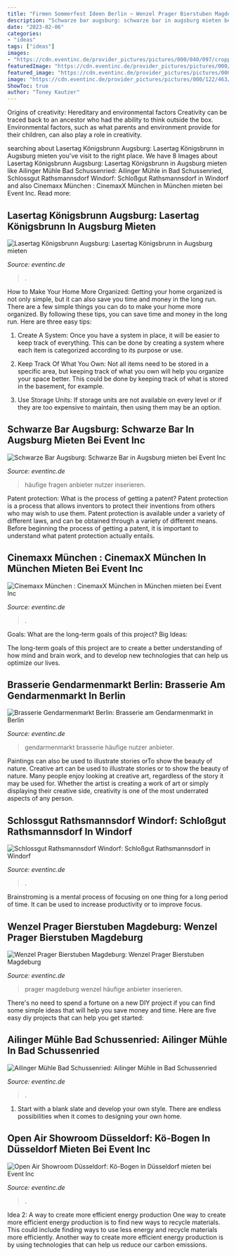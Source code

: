 ```yaml
---
title: "Firmen Sommerfest Ideen Berlin ~ Wenzel Prager Bierstuben Magdeburg: Wenzel Prager Bierstuben Magdeburg"
description: "Schwarze bar augsburg: schwarze bar in augsburg mieten bei event inc"
date: "2023-02-06"
categories:
- "ideas"
tags: ["ideas"]
images:
- "https://cdn.eventinc.de/provider_pictures/pictures/000/040/097/cropped/eventlocation-schlossgut-rathsmannsdorf-muenchen.jpg?1553207949"
featuredImage: "https://cdn.eventinc.de/provider_pictures/pictures/000/108/331/cropped/eventlocation-lasertag-koenigsbrunn-augsburg.jpg?1553279953"
featured_image: "https://cdn.eventinc.de/provider_pictures/pictures/000/109/721/cropped/eventlocation-wenzel-prager-bierstuben-magdeburg-magdeburg.jpg?1553281577"
image: "https://cdn.eventinc.de/provider_pictures/pictures/000/122/463/cropped/eventlocation-schwarze-bar-augsburg.jpg?1553297413"
ShowToc: true
author: "Toney Kautzer"
---
```



Origins of creativity: Hereditary and environmental factors
Creativity can be traced back to an ancestor who had the ability to think outside the box. Environmental factors, such as what parents and environment provide for their children, can also play a role in creativity.

	

		
searching about Lasertag Königsbrunn Augsburg: Lasertag Königsbrunn in Augsburg mieten you've visit to the right place. We have 8 Images about Lasertag Königsbrunn Augsburg: Lasertag Königsbrunn in Augsburg mieten like Ailinger Mühle Bad Schussenried: Ailinger Mühle in Bad Schussenried, Schlossgut Rathsmannsdorf Windorf: Schloßgut Rathsmannsdorf in Windorf and also Cinemaxx München : CinemaxX München in München mieten bei Event Inc. Read more:
		
    
## Lasertag Königsbrunn Augsburg: Lasertag Königsbrunn In Augsburg Mieten

<img loading=lazy src="https://cdn.eventinc.de/provider_pictures/pictures/000/108/331/cropped/eventlocation-lasertag-koenigsbrunn-augsburg.jpg?1553279953" onerror="this.onerror=null;this.src='https://tse1.mm.bing.net/th?id=OIP.4HK3FxlDCeS1Oze2JzndhQHaDW&amp;pid=15.1';" alt="Lasertag Königsbrunn Augsburg: Lasertag Königsbrunn in Augsburg mieten">

_Source: eventinc.de_

>. 

	

How to Make Your Home More Organized: Getting your home organized is not only simple, but it can also save you time and money in the long run.
There are a few simple things you can do to make your home more organized. By following these tips, you can save time and money in the long run. Here are three easy tips:
1. Create A System: Once you have a system in place, it will be easier to keep track of everything. This can be done by creating a system where each item is categorized according to its purpose or use.

2. Keep Track Of What You Own: Not all items need to be stored in a specific area, but keeping track of what you own will help you organize your space better. This could be done by keeping track of what is stored in the basement, for example.

3. Use Storage Units: If storage units are not available on every level or if they are too expensive to maintain, then using them may be an option.

    
## Schwarze Bar Augsburg: Schwarze Bar In Augsburg Mieten Bei Event Inc

<img loading=lazy src="https://cdn.eventinc.de/provider_pictures/pictures/000/122/463/cropped/eventlocation-schwarze-bar-augsburg.jpg?1553297413" onerror="this.onerror=null;this.src='https://tse4.mm.bing.net/th?id=OIP.dabd4D7gDUMZOlpjUjMaggHaDW&amp;pid=15.1';" alt="Schwarze Bar Augsburg: Schwarze Bar in Augsburg mieten bei Event Inc">

_Source: eventinc.de_

>häufige fragen anbieter nutzer inserieren. 

	

Patent protection: What is the process of getting a patent?
Patent protection is a process that allows inventors to protect their inventions from others who may wish to use them. Patent protection is available under a variety of different laws, and can be obtained through a variety of different means. Before beginning the process of getting a patent, it is important to understand what patent protection actually entails.

    
## Cinemaxx München : CinemaxX München In München Mieten Bei Event Inc

<img loading=lazy src="https://cdn.eventinc.de/provider_pictures/pictures/000/004/050/cropped/eventlocation-cinemaxx-muenchen-muenchen.jpg?1553180503" onerror="this.onerror=null;this.src='https://tse1.mm.bing.net/th?id=OIP.Wm7jhriwpku8eVn14xqC5QHaDW&amp;pid=15.1';" alt="Cinemaxx München : CinemaxX München in München mieten bei Event Inc">

_Source: eventinc.de_

>. 

	

Goals: What are the long-term goals of this project?
Big Ideas: 

The long-term goals of this project are to create a better understanding of how mind and brain work, and to develop new technologies that can help us optimize our lives.

    
## Brasserie Gendarmenmarkt Berlin: Brasserie Am Gendarmenmarkt In Berlin

<img loading=lazy src="https://cdn.eventinc.de/provider_pictures/pictures/000/073/209/cropped/eventlocation-brasserie-am-gendarmenmarkt-berlin.jpg?1553239274" onerror="this.onerror=null;this.src='https://tse2.mm.bing.net/th?id=OIP.UGg4ai0MOoS072PogTkxeQHaDW&amp;pid=15.1';" alt="Brasserie Gendarmenmarkt Berlin: Brasserie am Gendarmenmarkt in Berlin">

_Source: eventinc.de_

>gendarmenmarkt brasserie häufige nutzer anbieter. 

	

Paintings can also be used to illustrate stories orTo show the beauty of nature.
Creative art can be used to illustrate stories or to show the beauty of nature. Many people enjoy looking at creative art, regardless of the story it may be used for. Whether the artist is creating a work of art or simply displaying their creative side, creativity is one of the most underrated aspects of any person.

    
## Schlossgut Rathsmannsdorf Windorf: Schloßgut Rathsmannsdorf In Windorf

<img loading=lazy src="https://cdn.eventinc.de/provider_pictures/pictures/000/040/097/cropped/eventlocation-schlossgut-rathsmannsdorf-muenchen.jpg?1553207949" onerror="this.onerror=null;this.src='https://tse4.mm.bing.net/th?id=OIP.lK8OHYT29_CP7FrTuumfsgHaDW&amp;pid=15.1';" alt="Schlossgut Rathsmannsdorf Windorf: Schloßgut Rathsmannsdorf in Windorf">

_Source: eventinc.de_

>. 

	

Brainstroming is a mental process of focusing on one thing for a long period of time. It can be used to increase productivity or to improve focus.

    
## Wenzel Prager Bierstuben Magdeburg: Wenzel Prager Bierstuben Magdeburg

<img loading=lazy src="https://cdn.eventinc.de/provider_pictures/pictures/000/109/721/cropped/eventlocation-wenzel-prager-bierstuben-magdeburg-magdeburg.jpg?1553281577" onerror="this.onerror=null;this.src='https://tse4.mm.bing.net/th?id=OIP.CfbyLRoVvLlGqvRHQ24jLwHaDW&amp;pid=15.1';" alt="Wenzel Prager Bierstuben Magdeburg: Wenzel Prager Bierstuben Magdeburg">

_Source: eventinc.de_

>prager magdeburg wenzel häufige anbieter inserieren. 

	

There's no need to spend a fortune on a new DIY project if you can find some simple ideas that will help you save money and time. Here are five easy diy projects that can help you get started: 

    
## Ailinger Mühle Bad Schussenried: Ailinger Mühle In Bad Schussenried

<img loading=lazy src="https://cdn.eventinc.de/provider_pictures/pictures/000/093/199/cropped/eventlocation-ailinger-muehle-stuttgart.jpg?1553262036" onerror="this.onerror=null;this.src='https://tse1.mm.bing.net/th?id=OIP.HJc1iv90Csc9QqScGUtoegHaDW&amp;pid=15.1';" alt="Ailinger Mühle Bad Schussenried: Ailinger Mühle in Bad Schussenried">

_Source: eventinc.de_

>. 

	

1. Start with a blank slate and develop your own style. There are endless possibilities when it comes to designing your own home.

    
## Open Air Showroom Düsseldorf: Kö-Bogen In Düsseldorf Mieten Bei Event Inc

<img loading=lazy src="https://cdn.eventinc.de/provider_pictures/pictures/000/088/035/cropped/eventlocation-koe-bogen-duesseldorf.jpg?1553256448" onerror="this.onerror=null;this.src='https://tse4.mm.bing.net/th?id=OIP.IAVXkoV5AvNdU2SvQaPL2QHaDW&amp;pid=15.1';" alt="Open Air Showroom Düsseldorf: Kö-Bogen in Düsseldorf mieten bei Event Inc">

_Source: eventinc.de_

>. 

	

Idea 2: A way to create more efficient energy production
One way to create more efficient energy production is to find new ways to recycle materials. This could include finding ways to use less energy and recycle materials more efficiently. Another way to create more efficient energy production is by using technologies that can help us reduce our carbon emissions.

